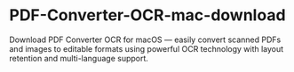 # PDF-Converter-OCR-mac-download
Download PDF Converter OCR for macOS — easily convert scanned PDFs and images to editable formats using powerful OCR technology with layout retention and multi-language support.
